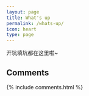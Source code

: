 ```yaml
---
layout: page
title: What's up
permalink: /whats-up/
icon: heart
type: page
---
```


开坑填坑都在这里啦~



## Comments

{% include comments.html %}
